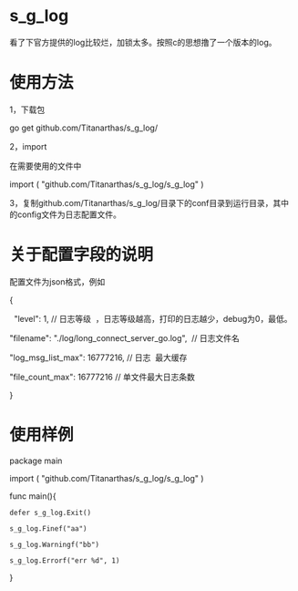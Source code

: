 # s_g_log
看了下官方提供的log比较烂，加锁太多。按照c的思想撸了一个版本的log。

# 使用方法

1，下载包

go get github.com/Titanarthas/s_g_log/

2，import

在需要使用的文件中

import (
	"github.com/Titanarthas/s_g_log/s_g_log"
)

3，复制github.com/Titanarthas/s_g_log/目录下的conf目录到运行目录，其中的config文件为日志配置文件。

# 关于配置字段的说明

配置文件为json格式，例如

{

    "level": 1,  // 日志等级
  ，日志等级越高，打印的日志越少，debug为0，最低。
  
  "filename": "./log/long_connect_server_go.log",  // 日志文件名
  
  "log_msg_list_max": 16777216,  // 日志
  最大缓存  
  
  "file_count_max": 16777216  // 单文件最大日志条数
  
}

# 使用样例
package main

import (
	"github.com/Titanarthas/s_g_log/s_g_log"
)

func main(){

	defer s_g_log.Exit()
	
	s_g_log.Finef("aa")
	
	s_g_log.Warningf("bb")
	
	s_g_log.Errorf("err %d", 1)
	
}
